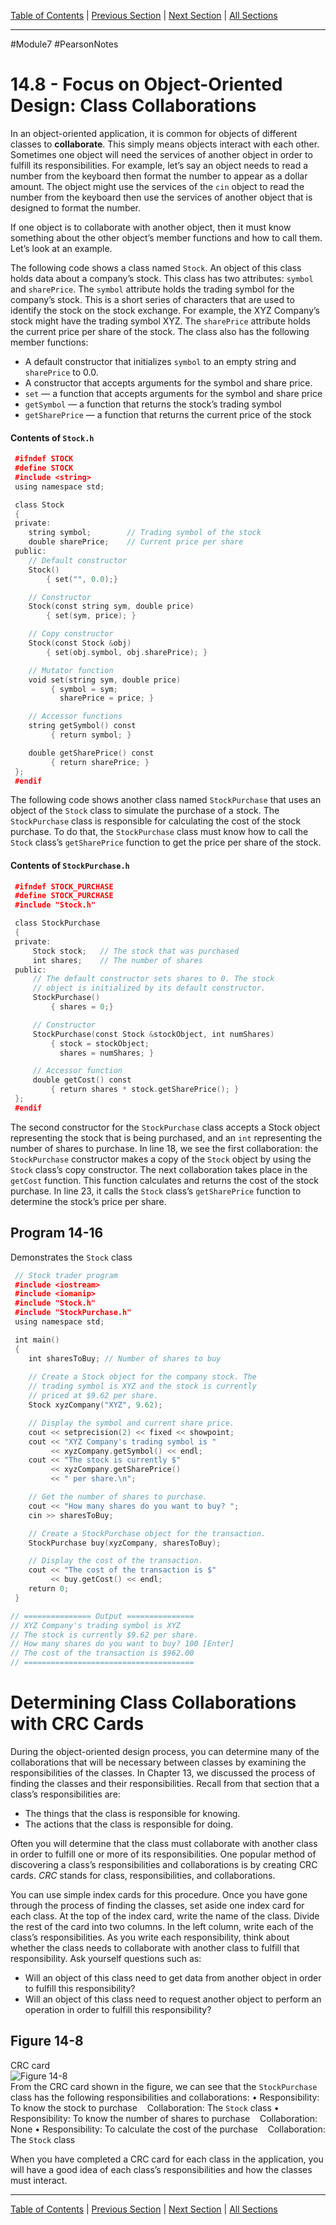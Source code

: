 [Table of Contents](/README.md) | [Previous Section](14.7%20-%20Aggregation.md) | [Next Section](14.9%20-%20Focus%20on%20Object-Oriented%20Programming.md) | [All Sections](/Module%207/Pearson%20Notes/)
***
#Module7 #PearsonNotes <br />
# 14.8 - Focus on Object-Oriented Design: Class Collaborations
In an object-oriented application, it is common for objects of different classes to **collaborate**. This simply means objects interact with each other. Sometimes one object will need the services of another object in order to fulfill its responsibilities. For example, let’s say an object needs to read a number from the keyboard then format the number to appear as a dollar amount. The object might use the services of the `cin` object to read the number from the keyboard then use the services of another object that is designed to format the number.

If one object is to collaborate with another object, then it must know something about the other object’s member functions and how to call them. Let’s look at an example.

The following code shows a class named `Stock`. An object of this class holds data about a company’s stock. This class has two attributes: `symbol` and `sharePrice`. The `symbol` attribute holds the trading symbol for the company’s stock. This is a short series of characters that are used to identify the stock on the stock exchange. For example, the XYZ Company’s stock might have the trading symbol XYZ. The `sharePrice` attribute holds the current price per share of the stock. The class also has the following member functions:
- A default constructor that initializes `symbol` to an empty string and `sharePrice` to 0.0.
- A constructor that accepts arguments for the symbol and share price.
- `set` — a function that accepts arguments for the symbol and share price
- `getSymbol` — a function that returns the stock’s trading symbol
- `getSharePrice` — a function that returns the current price of the stock

#### Contents of `Stock.h`
```c++
 #ifndef STOCK
 #define STOCK
 #include <string>
 using namespace std;

 class Stock
 {
 private:
    string symbol;        // Trading symbol of the stock
    double sharePrice;    // Current price per share
 public:
    // Default constructor
    Stock()
        { set("", 0.0);}

    // Constructor
    Stock(const string sym, double price)
        { set(sym, price); }

    // Copy constructor
    Stock(const Stock &obj)
        { set(obj.symbol, obj.sharePrice); }

    // Mutator function
    void set(string sym, double price)
         { symbol = sym;
           sharePrice = price; }

    // Accessor functions
    string getSymbol() const
         { return symbol; }

    double getSharePrice() const
         { return sharePrice; }
 };
 #endif
```

The following code shows another class named `StockPurchase` that uses an object of the `Stock` class to simulate the purchase of a stock. The `StockPurchase` class is responsible for calculating the cost of the stock purchase. To do that, the `StockPurchase` class must know how to call the `Stock` class’s `getSharePrice` function to get the price per share of the stock.

#### Contents of `StockPurchase.h`
```c++
 #ifndef STOCK_PURCHASE
 #define STOCK_PURCHASE
 #include "Stock.h"

 class StockPurchase
 {
 private:
     Stock stock;   // The stock that was purchased
     int shares;    // The number of shares
 public:
     // The default constructor sets shares to 0. The stock
     // object is initialized by its default constructor.
     StockPurchase()
         { shares = 0;}

     // Constructor
     StockPurchase(const Stock &stockObject, int numShares)
         { stock = stockObject;
           shares = numShares; }

     // Accessor function
     double getCost() const
         { return shares * stock.getSharePrice(); }
 };
 #endif
```
The second constructor for the `StockPurchase` class accepts a Stock object representing the stock that is being purchased, and an `int` representing the number of shares to purchase. In line 18, we see the first collaboration: the `StockPurchase` constructor makes a copy of the `Stock` object by using the `Stock` class’s copy constructor. The next collaboration takes place in the `getCost` function. This function calculates and returns the cost of the stock purchase. In line 23, it calls the `Stock` class’s `getSharePrice` function to determine the stock’s price per share. 

## Program 14-16
Demonstrates the `Stock` class
```c++
 // Stock trader program
 #include <iostream>
 #include <iomanip>
 #include "Stock.h"
 #include "StockPurchase.h"
 using namespace std;

 int main()
 {
    int sharesToBuy; // Number of shares to buy
    
    // Create a Stock object for the company stock. The
    // trading symbol is XYZ and the stock is currently
    // priced at $9.62 per share.
    Stock xyzCompany("XYZ", 9.62);

    // Display the symbol and current share price.
    cout << setprecision(2) << fixed << showpoint;
    cout << "XYZ Company's trading symbol is "
         << xyzCompany.getSymbol() << endl;
    cout << "The stock is currently $"
         << xyzCompany.getSharePrice()
         << " per share.\n";

    // Get the number of shares to purchase.
    cout << "How many shares do you want to buy? ";
    cin >> sharesToBuy;

    // Create a StockPurchase object for the transaction.
    StockPurchase buy(xyzCompany, sharesToBuy);

    // Display the cost of the transaction.
    cout << "The cost of the transaction is $"
         << buy.getCost() << endl;
    return 0;
 }

// =============== Output ===============
// XYZ Company's trading symbol is XYZ
// The stock is currently $9.62 per share.
// How many shares do you want to buy? 100 [Enter]
// The cost of the transaction is $962.00
// ======================================
```

# Determining Class Collaborations with CRC Cards
During the object-oriented design process, you can determine many of the collaborations that will be necessary between classes by examining the responsibilities of the classes. In Chapter 13, we discussed the process of finding the classes and their responsibilities. Recall from that section that a class’s responsibilities are:
- The things that the class is responsible for knowing.  
- The actions that the class is responsible for doing.

Often you will determine that the class must collaborate with another class in order to fulfill one or more of its responsibilities. One popular method of discovering a class’s responsibilities and collaborations is by creating CRC cards. *CRC* stands for class, responsibilities, and collaborations.

You can use simple index cards for this procedure. Once you have gone through the process of finding the classes, set aside one index card for each class. At the top of the index card, write the name of the class. Divide the rest of the card into two columns. In the left column, write each of the class’s responsibilities. As you write each responsibility, think about whether the class needs to collaborate with another class to fulfill that responsibility. Ask yourself questions such as:
- Will an object of this class need to get data from another object in order to fulfill this responsibility?  
- Will an object of this class need to request another object to perform an operation in order to fulfill this responsibility?

## Figure 14-8
CRC card <br />
![Figure 14-8](14.8%20Photos/14.8%20-%20Figure%2014-8.png) <br />
From the CRC card shown in the figure, we can see that the `StockPurchase` class has the following responsibilities and collaborations:
• Responsibility: To know the stock to purchase
   Collaboration: The `Stock` class
• Responsibility: To know the number of shares to purchase
   Collaboration: None
• Responsibility: To calculate the cost of the purchase
   Collaboration: The `Stock` class

When you have completed a CRC card for each class in the application, you will have a good idea of each class’s responsibilities and how the classes must interact.
***
[Table of Contents](/README.md) | [Previous Section](14.7%20-%20Aggregation.md) | [Next Section](14.9%20-%20Focus%20on%20Object-Oriented%20Programming.md) | [All Sections](/Module%207/Pearson%20Notes/)